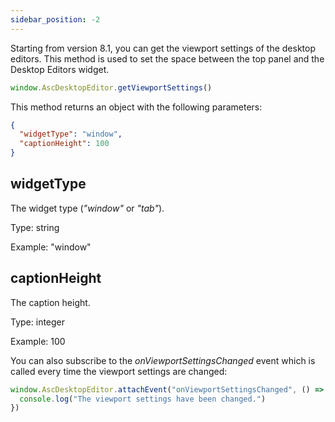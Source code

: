 ```yaml
---
sidebar_position: -2
---
```


Starting from version 8.1, you can get the viewport settings of the desktop editors. This method is used to set the space between the top panel and the Desktop Editors widget.

``` ts
window.AscDesktopEditor.getViewportSettings()
```

This method returns an object with the following parameters:

``` json
{ 
  "widgetType": "window",
  "captionHeight": 100
}
```

## widgetType

The widget type (*"window"* or *"tab"*).

Type: string

Example: "window"

## captionHeight

The caption height.

Type: integer

Example: 100

You can also subscribe to the *onViewportSettingsChanged* event which is called every time the viewport settings are changed:

``` ts
window.AscDesktopEditor.attachEvent("onViewportSettingsChanged", () => {
  console.log("The viewport settings have been changed.")
})
```
